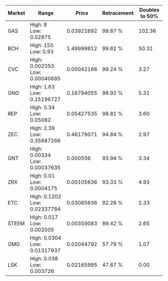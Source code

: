 | Market | Range | Price| Retracement | Doubles to 50% |
| --- | --- | --- | --- | --- |
| GAS | High: 8<br />Low: 0.02875 | 0.03921692 | 99.87 % | 102.36 |
| BCH | High: 150<br />Low: 0.93 | 1.49999812 | 99.62 % | 50.31 |
| CVC | High: 0.002353<br />Low: 0.00040685 | 0.00042166 | 99.24 % | 3.27 |
| GNO | High: 1.63<br />Low: 0.15196727 | 0.16794055 | 98.92 % | 5.31 |
| REP | High: 0.34<br />Low: 0.05082 | 0.05427535 | 98.81 % | 3.60 |
| ZEC | High: 2.39<br />Low: 0.35687266 | 0.46178071 | 94.84 % | 2.97 |
| GNT | High: 0.00334<br />Low: 0.00037635 | 0.000556 | 93.94 % | 3.34 |
| ZRX | High: 0.01<br />Low: 0.0004175 | 0.00105636 | 93.33 % | 4.93 |
| ETC | High: 0.1202<br />Low: 0.02337784 | 0.03085636 | 92.28 % | 2.33 |
| STEEM | High: 0.017<br />Low: 0.002005 | 0.00359083 | 89.42 % | 2.65 |
| OMG | High: 0.0304<br />Low: 0.01317937 | 0.02044792 | 57.79 % | 1.07 |
| LSK | High: 0.038<br />Low: 0.003726 | 0.02165995 | 47.67 % | 0.00 |
